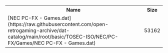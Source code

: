 <table>
<tr><th>Name</th><th>Size</th></tr>
<tr><td>
[NEC PC-FX - Games.dat](https://raw.githubusercontent.com/open-retrogaming-archive/dat-catalog/main/root/basic/TOSEC-ISO/NEC/PC-FX/Games/NEC PC-FX - Games.dat)
</td><td>53162</td></tr>
</table>
